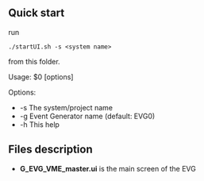 ## Quick start
run 

    ./startUI.sh -s <system name>
from this folder.

Usage: $0 [options]

Options:
- -s <system name>     The system/project name
- -g <EVG name>        Event Generator name (default: EVG0)
- -h                   This help

## Files description
- __G_EVG_VME_master.ui__ is the main screen of the EVG
